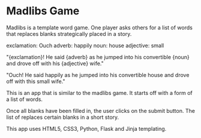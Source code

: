 # Madlibs Game

Madlibs is a template word game.  One player asks others for a list of words that replaces blanks strategically placed in a story.

exclamation: Ouch
adverb: happily
noun: house
adjective: small

"{exclamation}! He said {adverb} as he jumped into his convertible {noun} and drove off with his {adjective} wife."

"Ouch! He said happily as he jumped into his convertible house and drove off with this small wife."

This is an app that is similar to the madlibs game.  It starts off with a form of a list of words.

<place picture of form here>

Once all blanks have been filled in, the user clicks on the submit button.  The list of replaces certain blanks in a short story.

<place picture of story>

This app uses HTML5, CSS3, Python, Flask and Jinja templating.
